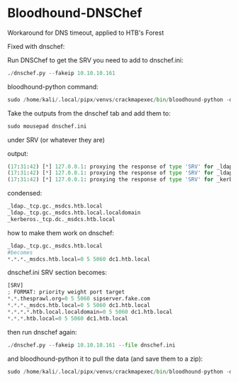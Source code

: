# Bloodhound-DNSChef
Workaround for DNS timeout, applied to HTB's Forest

Fixed with dnschef:

Run DNSChef to get the SRV you need to add to dnschef.ini:

```python
./dnschef.py --fakeip 10.10.10.161
```

bloodhound-python command:

```python
sudo /home/kali/.local/pipx/venvs/crackmapexec/bin/bloodhound-python -d htb.local -u 'svc-alfresco' -p 's3rvice' -ns 127.0.0.1 -c all --zip
```

Take the outputs from the dnschef tab and add them to:

```python
sudo mousepad dnschef.ini
```

under SRV (or whatever they are)

output:

```python
(17:31:42) [*] 127.0.0.1: proxying the response of type 'SRV' for _ldap._tcp.gc._msdcs.htb.local
(17:31:42) [*] 127.0.0.1: proxying the response of type 'SRV' for _ldap._tcp.gc._msdcs.htb.local.localdomain
(17:31:42) [*] 127.0.0.1: proxying the response of type 'SRV' for _kerberos._tcp.dc._msdcs.htb.local
```

condensed:

```python
_ldap._tcp.gc._msdcs.htb.local
_ldap._tcp.gc._msdcs.htb.local.localdomain
_kerberos._tcp.dc._msdcs.htb.local
```

how to make them work on dnschef:

```python
_ldap._tcp.gc._msdcs.htb.local
#becomes
*.*.*._msdcs.htb.local=0 5 5060 dc1.htb.local
```

dnschef.ini SRV section becomes:
```python
[SRV]
; FORMAT: priority weight port target
*.*.thesprawl.org=0 5 5060 sipserver.fake.com
*.*.*._msdcs.htb.local=0 5 5060 dc1.htb.local
*.*.*.*.htb.local.localdomain=0 5 5060 dc1.htb.local
*.*.*.htb.local=0 5 5060 dc1.htb.local
```

then run dnschef again:

```python
./dnschef.py --fakeip 10.10.10.161 --file dnschef.ini
```

and bloodhound-python it to pull the data (and save them to a zip):

```python
sudo /home/kali/.local/pipx/venvs/crackmapexec/bin/bloodhound-python -d htb.local -u 'svc-alfresco' -p 's3rvice' -ns 127.0.0.1 -c all --zip
```
